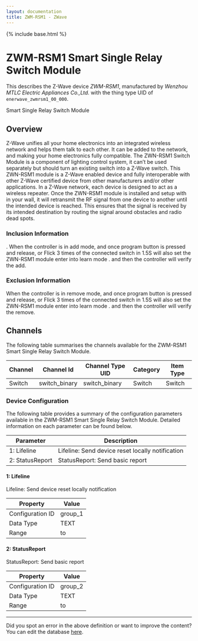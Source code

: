 ```yaml
---
layout: documentation
title: ZWM-RSM1 - ZWave
---
```


{% include base.html %}

# ZWM-RSM1 Smart Single Relay Switch Module

This describes the Z-Wave device *ZWM-RSM1*, manufactured by *Wenzhou MTLC Electric Appliances Co.,Ltd.* with the thing type UID of ```enerwave_zwmrsm1_00_000```. 

Smart Single Relay Switch Module  


## Overview 

Z-Wave unifies all your home electronics into an integrated wireless network and helps them talk to each other. It can be added to the network, and making your home electronics fully compatible. The ZWN-RSM1 Switch Module is a component of lighting control system, it can’t be used separately but should turn an existing switch into a Z-Wave switch. This ZWN-RSM1 module is a Z-Wave enabled device and fully interoperable with other Z-Wave certified device from other manufacturers and/or other applications. In a Z-Wave network, each device is designed to act as a wireless repeater. Once the ZWN-RSM1 module is installed and setup with in your wall, it will retransmit the RF signal from one device to another until the intended device is reached. This ensures that the signal is received by its intended destination by routing the signal around obstacles and radio dead spots.  

  


### Inclusion Information 

. When the controller is in add mode, and once program button is pressed and release, or Flick 3 times of the connected switch in 1.5S will also set the ZWN-RSM1 module enter into learn mode . and then the controller will verify the add.

  


### Exclusion Information 

When the controller is in remove mode, and once program button is pressed and release, or Flick 3 times of the connected switch in 1.5S will also set the ZWN-RSM1 module enter into learn mode . and then the controller will verify the remove.


## Channels
The following table summarises the channels available for the ZWM-RSM1 Smart Single Relay Switch Module.

| Channel | Channel Id | Channel Type UID | Category | Item Type |
|---------|------------|------------------|----------|-----------|
| Switch | switch_binary | switch_binary | Switch | Switch |


### Device Configuration
The following table provides a summary of the configuration parameters available in the ZWM-RSM1 Smart Single Relay Switch Module.
Detailed information on each parameter can be found below.

| Parameter   | Description |
|-------------|-------------|
| 1: Lifeline | Lifeline: Send device reset locally notification |
| 2: StatusReport | StatusReport: Send basic report |


#### 1: Lifeline

Lifeline: Send device reset locally notification


| Property         | Value    |
|------------------|----------|
| Configuration ID | group_1 |
| Data Type        | TEXT |
| Range |  to  |


#### 2: StatusReport

StatusReport: Send basic report


| Property         | Value    |
|------------------|----------|
| Configuration ID | group_2 |
| Data Type        | TEXT |
| Range |  to  |


---

Did you spot an error in the above definition or want to improve the content?
You can edit the database [here](http://www.cd-jackson.com/index.php/zwave/zwave-device-database/zwave-device-list/devicesummary/479).
